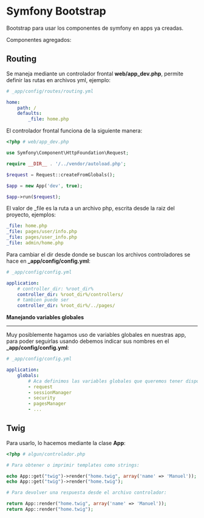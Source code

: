 Symfony Bootstrap
=================

Bootstrap para usar los componentes de symfony en apps ya creadas.

Componentes agregados:

Routing
------

Se maneja mediante un controlador frontal **web/app_dev.php**, permite definir las rutas en archivos yml, ejemplo:

```yml
# _app/config/routes/routing.yml

home:
    path: /
    defaults:
        _file: home.php
```

El controlador frontal funciona de la siguiente manera:

```php
<?php # web/app_dev.php

use Symfony\Component\HttpFoundation\Request;

require __DIR__ . '/../vendor/autoload.php';

$request = Request::createFromGlobals();

$app = new App('dev', true);

$app->run($request);
```

El valor de _file es la ruta a un archivo php, escrita desde la raiz del proyecto, ejemplos:

```yml
_file: home.php
_file: pages/user/info.php
_file: pages/user_info.php
_file: admin/home.php
```

Para cambiar el dir desde donde se buscan los archivos controladores se hace en **_app/config/config.yml**:

```yml
# _app/config/config.yml

application:
    # controller_dir: %root_dir%
    controller_dir: %root_dir%/controllers/
    # tambien puede ser
    controller_dir: %root_dir%/../pages/
```

**Manejando variables globales**
___

Muy posiblemente hagamos uso de variables globales en nuestras app, para poder seguirlas usando debemos indicar sus nombres en el **_app/config/config.yml**:

```yml
# _app/config/config.yml

application:
    globals: 
        # Aca definimos las variables globales que queremos tener disponibles en los controladores.
        - request
        - sessionManager
        - security
        - pagesManager
        - ...
```

Twig
----

Para usarlo, lo hacemos mediante la clase **App**:

```php
<?php # algun/controlador.php

# Para obtener o imprimir templates como strings:

echo App::get("twig")->render("home.twig", array('name' => 'Manuel'));
echo App::get("twig")->render("home.twig");

# Para devolver una respuesta desde el archivo controlador:

return App::render("home.twig", array('name' => 'Manuel'));
return App::render("home.twig");

```
